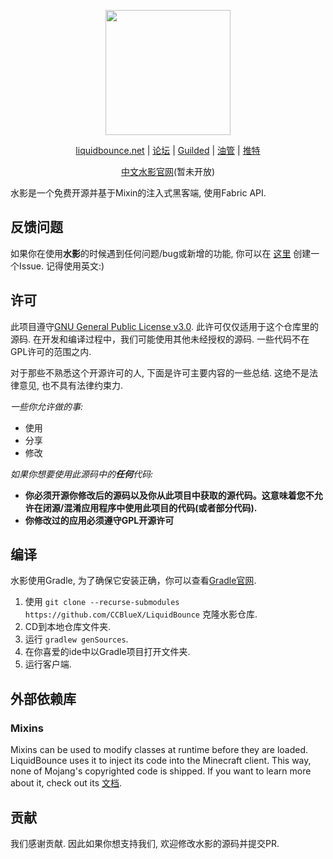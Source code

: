 <div align="center">
<p>
    <img width="200" src="https://raw.githubusercontent.com/CCBlueX/LiquidCloud/master/LiquidBounce/liquidbounceLogo.svg">
</p>

[liquidbounce.net](https://liquidbounce.net) |
[论坛](https://forums.ccbluex.net) |
[Guilded](https://guilded.gg/CCBlueX) |
[油管](https://youtube.com/CCBlueX) |
[推特](https://twitter.com/CCBlueX)
</div>
<div align="center">

[中文水影官网](https://mctest.go176.net)(暂未开放)
</div>

水影是一个免费开源并基于Mixin的注入式黑客端, 使用Fabric API. 

## 反馈问题
如果你在使用**水影**的时候遇到任何问题/bug或新增的功能, 你可以在 [这里](https://github.com/CCBlueX/LiquidBounce/issues) 创建一个Issue. 记得使用英文:)

## 许可
此项目遵守[GNU General Public License v3.0](https://www.gnu.org/licenses/gpl-3.0.en.html). 此许可仅仅适用于这个仓库里的源码. 在开发和编译过程中，我们可能使用其他未经授权的源码. 一些代码不在GPL许可的范围之内.

对于那些不熟悉这个开源许可的人, 下面是许可主要内容的一些总结. 这绝不是法律意见, 也不具有法律约束力.

*一些你允许做的事:*

- 使用
- 分享
- 修改

*如果你想要使用此源码中的**任何**代码:*

- **你必须开源你修改后的源码以及你从此项目中获取的源代码。这意味着您不允许在闭源/混淆应用程序中使用此项目的代码(或者部分代码).**
- **你修改过的应用必须遵守GPL开源许可** 

## 编译
水影使用Gradle, 为了确保它安装正确，你可以查看[Gradle官网](https://gradle.org/install/).
1. 使用 `git clone --recurse-submodules https://github.com/CCBlueX/LiquidBounce` 克隆水影仓库. 
2. CD到本地仓库文件夹.
3. 运行 `gradlew genSources`.
4. 在你喜爱的ide中以Gradle项目打开文件夹.
5. 运行客户端.

## 外部依赖库
### Mixins
Mixins can be used to modify classes at runtime before they are loaded. LiquidBounce uses it to inject its code into the Minecraft client. This way, none of Mojang's copyrighted code is shipped. If you want to learn more about it, check out its [文档](https://docs.spongepowered.org/5.1.0/en/plugin/internals/mixins.html).

## 贡献
我们感谢贡献. 因此如果你想支持我们, 欢迎修改水影的源码并提交PR.
